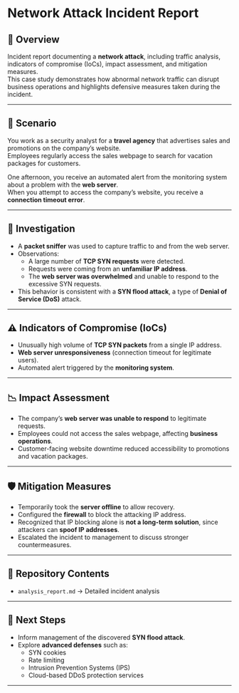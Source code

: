 # Network Attack Incident Report

## 📌 Overview
Incident report documenting a **network attack**, including traffic analysis, indicators of compromise (IoCs), impact assessment, and mitigation measures.  
This case study demonstrates how abnormal network traffic can disrupt business operations and highlights defensive measures taken during the incident.

---

## 📝 Scenario
You work as a security analyst for a **travel agency** that advertises sales and promotions on the company’s website.  
Employees regularly access the sales webpage to search for vacation packages for customers.  

One afternoon, you receive an automated alert from the monitoring system about a problem with the **web server**.  
When you attempt to access the company’s website, you receive a **connection timeout error**.  

---

## 🔎 Investigation
- A **packet sniffer** was used to capture traffic to and from the web server.  
- Observations:
  - A large number of **TCP SYN requests** were detected.  
  - Requests were coming from an **unfamiliar IP address**.  
  - The **web server was overwhelmed** and unable to respond to the excessive SYN requests.  
- This behavior is consistent with a **SYN flood attack**, a type of **Denial of Service (DoS)** attack.  

---

## ⚠️ Indicators of Compromise (IoCs)
- Unusually high volume of **TCP SYN packets** from a single IP address.  
- **Web server unresponsiveness** (connection timeout for legitimate users).  
- Automated alert triggered by the **monitoring system**.  

---

## 📉 Impact Assessment
- The company’s **web server was unable to respond** to legitimate requests.  
- Employees could not access the sales webpage, affecting **business operations**.  
- Customer-facing website downtime reduced accessibility to promotions and vacation packages.  

---

## 🛡️ Mitigation Measures
- Temporarily took the **server offline** to allow recovery.  
- Configured the **firewall** to block the attacking IP address.  
- Recognized that IP blocking alone is **not a long-term solution**, since attackers can **spoof IP addresses**.  
- Escalated the incident to management to discuss stronger countermeasures.  

---

## 📂 Repository Contents
- `analysis_report.md` → Detailed incident analysis  

---

## 📖 Next Steps
- Inform management of the discovered **SYN flood attack**.  
- Explore **advanced defenses** such as:
  - SYN cookies  
  - Rate limiting  
  - Intrusion Prevention Systems (IPS)  
  - Cloud-based DDoS protection services  

---
